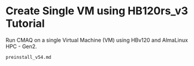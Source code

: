 # Create Single VM using HB120rs_v3 Tutorial

Run CMAQ on a single Virtual Machine (VM) using HBv120 and AlmaLinux HPC - Gen2.

```{toctree}
preinstall_v54.md
```
